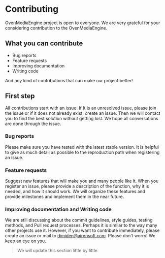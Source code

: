 # Contributing

OvenMediaEngine project is open to everyone. We are very grateful for your considering contribution to the OvenMediaEngine.

## What you can contribute

- Bug reports
- Feature requests
- Improving documentation
- Writing code

And any kind of contributions that can make our project better!

## First step

All contributions start with an issue. If It is an unresolved issue, please join the issue or if it does not already exist, create an issue. Then we will contact you to find the best solution without getting lost. We hope all conversations are done through the issue.

### Bug reports

Please make sure you have tested with the latest stable version. It is helpful to give as much detail as possible to the reproduction path when registering an issue.

### Feature requests

Suggest new features that will make you and many people like it. When you register an issue, please provide a description of the function, why it is needed, and how it should work. We will organize these features and provide milestones and implement them in the near future.

### Improving documentation and Writing code

We are still discussing about the commit guidelines, style guides, testing methods, and Pull request processes. Perhaps it is similar to the way many other projects use it. However, if you want to contribute immediately, please create an issue or mail to dimiden@airensoft.com. Please don't worry! We keep an eye on you.

> We will update this section little by little.
